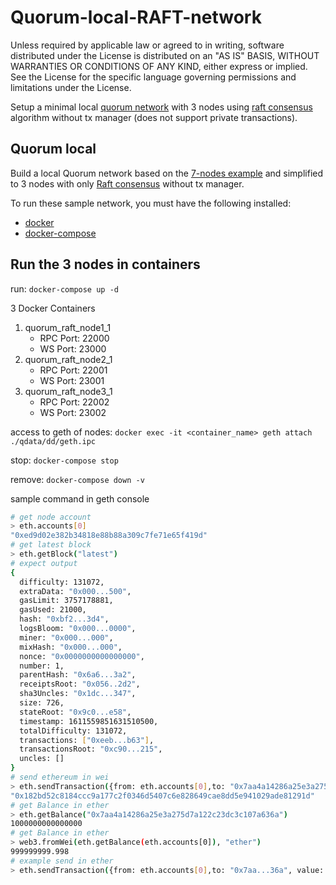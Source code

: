 # Quorum-local-RAFT-network

Unless required by applicable law or agreed to in writing, software distributed under the License is distributed on an "AS IS" BASIS, WITHOUT WARRANTIES OR CONDITIONS OF ANY KIND, either express or implied. See the License for the specific language governing permissions and limitations under the License.

Setup a minimal local [quorum network](https://www.goquorum.com/) with 3 nodes using [raft consensus](https://raft.github.io/) algorithm without tx manager (does not support private transactions).

## Quorum local
Build a local Quorum network based on the [7-nodes example](https://github.com/jpmorganchase/quorum-examples) and simplified to 3 nodes with only [Raft consensus](https://raft.github.io/) without tx manager.

To run these sample network, you must have the following installed:
- [docker](https://docs.docker.com/engine/install/)
- [docker-compose](https://docs.docker.com/compose/install/)
  
## Run the 3 nodes in containers
run:    `docker-compose up -d`

3 Docker Containers
1. quorum_raft_node1_1
   - RPC Port: 22000
   - WS Port: 23000
2. quorum_raft_node2_1
   - RPC Port: 22001
   - WS Port: 23001
3. quorum_raft_node3_1
   - RPC Port: 22002
   - WS Port: 23002


access to geth of nodes: `docker exec -it <container_name> geth attach ./qdata/dd/geth.ipc`

stop:       `docker-compose stop`

remove:     `docker-compose down -v`

sample command in geth console

``` bash
# get node account
> eth.accounts[0]
"0xed9d02e382b34818e88b88a309c7fe71e65f419d"
# get latest block
> eth.getBlock("latest")
# expect output
{
  difficulty: 131072,
  extraData: "0x000...500",
  gasLimit: 3757178881,
  gasUsed: 21000,
  hash: "0xbf2...3d4",
  logsBloom: "0x000...0000",
  miner: "0x000...000",
  mixHash: "0x000...000",
  nonce: "0x0000000000000000",
  number: 1,
  parentHash: "0x6a6...3a2",
  receiptsRoot: "0x056..2d2",
  sha3Uncles: "0x1dc...347",
  size: 726,
  stateRoot: "0x9c0...e58",
  timestamp: 1611559851631510500,
  totalDifficulty: 131072,
  transactions: ["0xeeb...b63"],
  transactionsRoot: "0xc90...215",
  uncles: []
}
# send ethereum in wei
> eth.sendTransaction({from: eth.accounts[0],to: "0x7aa4a14286a25e3a275d7a122c23dc3c107a636a", value: "1000000000000000"})
"0x182bd52c8184ccc9a177c2f0346d5407c6e828649cae8dd5e941029ade81291d"
# get Balance in ether
> eth.getBalance("0x7aa4a14286a25e3a275d7a122c23dc3c107a636a")
1000000000000000
# get Balance in ether
> web3.fromWei(eth.getBalance(eth.accounts[0]), "ether")
999999999.998
# example send in ether
> eth.sendTransaction({from: eth.accounts[0],to: "0x7aa...36a", value: web3.fromWei(1000, "ether")})

```

